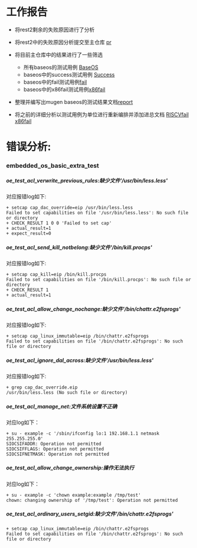 # 工作报告

- 将rest2剩余的失败原因进行了分析

- 将rest2中的失败原因分析提交至主仓库 [pr](https://github.com/KotorinMinami/res_list/pull/11)

- 将目前主仓库中的结果进行了一些筛选

  - 所有baseos的测试用例 [BaseOS](https://github.com/Pagerd/PLCT/blob/main/Report/week/week4/baseos.csv)
  - baseos中的success测试用例 [Success](https://github.com/Pagerd/PLCT/blob/main/Report/week/week4/success.csv)
  - baseos中的fail测试用例[fail](https://github.com/Pagerd/PLCT/blob/main/Report/week/week4/fail.csv)
  - baseos中的x86fail测试用例[x86fail](https://github.com/Pagerd/PLCT/blob/main/Report/week/week4/x86fail.csv)

- 整理并编写出mugen baseos的测试结果文档[report](https://github.com/Pagerd/PLCT/blob/main/2303Mugen/2303Mugen.md)

- 将之前的详细分析以测试用例为单位进行重新编排并添加进总文档 [RISCVfail](https://github.com/Pagerd/PLCT/blob/main/2303Mugen/RISCVfail/) [x86fail](https://github.com/Pagerd/PLCT/blob/main/2303Mugen/x86Fail/)

  

# 错误分析:

### embedded_os_basic_extra_test

##### oe_test_acl_verwrite_previous_rules:缺少文件'/usr/bin/less.less'

对应报错log如下:

```
+ setcap cap_dac_override=eip /usr/bin/less.less
Failed to set capabilities on file '/usr/bin/less.less': No such file or directory
+ CHECK_RESULT 1 0 0 'Failed to set cap'
+ actual_result=1
+ expect_result=0
```



##### oe_test_acl_send_kill_notbelong:缺少文件'/bin/kill.procps'

对应报错log如下:

```
+ setcap cap_kill=eip /bin/kill.procps
Failed to set capabilities on file '/bin/kill.procps': No such file or directory
+ CHECK_RESULT 1
+ actual_result=1
```



#####   oe_test_acl_allow_change_nochange:缺少文件'/bin/chattr.e2fsprogs'

对应报错log如下:

```
+ setcap cap_linux_immutable=eip /bin/chattr.e2fsprogs
Failed to set capabilities on file '/bin/chattr.e2fsprogs': No such file or directory
```

##### oe_test_acl_ignore_dal_across:缺少文件'/usr/bin/less.less'

对应报错log如下:

```
+ grep cap_dac_override.eip
/usr/bin/less.less (No such file or directory)
```

##### oe_test_acl_manage_net:文件系统设置不正确

对应log如下：

```
+ su - example -c '/sbin/ifconfig lo:1 192.168.1.1 netmask 255.255.255.0'
SIOCSIFADDR: Operation not permitted
SIOCSIFFLAGS: Operation not permitted
SIOCSIFNETMASK: Operation not permitted
```

##### oe_test_acl_allow_change_ownership:操作无法执行

对应log如下：

```
+ su - example -c 'chown example:example /tmp/test'
chown: changing ownership of '/tmp/test': Operation not permitted
```

##### oe_test_acl_ordinary_users_setgid:缺少文件'/bin/chattr.e2fsprogs'

```
+ setcap cap_linux_immutable=eip /bin/chattr.e2fsprogs
Failed to set capabilities on file '/bin/chattr.e2fsprogs': No such file or directory
```

